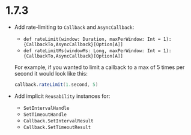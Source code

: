 # 1.7.3

* Add rate-limiting to `Callback` and `AsyncCallback`:
  * `def rateLimit(window: Duration, maxPerWindow: Int = 1): {CallbackTo,AsyncCallback}[Option[A]]`
  * `def rateLimitMs(windowMs: Long, maxPerWindow: Int = 1): {CallbackTo,AsyncCallback}[Option[A]]`

  For example, if you wanted to limit a callback to a max of 5 times per second it would look like this:

  ```scala
  callback.rateLimit(1.second, 5)
  ```

* Add implicit `Reusability` instances for:
  * `SetIntervalHandle`
  * `SetTimeoutHandle`
  * `Callback.SetIntervalResult`
  * `Callback.SetTimeoutResult`
